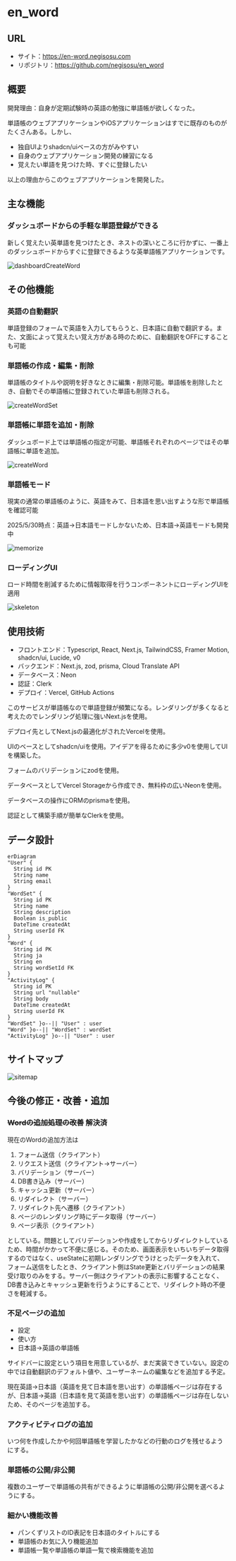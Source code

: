 # en_word

## URL

- サイト：<https://en-word.negisosu.com>
- リポジトリ：<https://github.com/negisosu/en_word>

## 概要

開発理由：自身が定期試験時の英語の勉強に単語帳が欲しくなった。

単語帳のウェブアプリケーションやiOSアプリケーションはすでに既存のものがたくさんある。しかし、

- 独自UIよりshadcn/uiベースの方がみやすい
- 自身のウェブアプリケーション開発の練習になる
- 覚えたい単語を見つけた時、すぐに登録したい

以上の理由からこのウェブアプリケーションを開発した。

## 主な機能

### ダッシュボードからの手軽な単語登録ができる

新しく覚えたい英単語を見つけたとき、ネストの深いところに行かずに、一番上のダッシュボードからすぐに登録できるような英単語帳アプリケーションです。

![dashboardCreateWord](https://github.com/user-attachments/assets/74c9237c-46c1-4c93-ba22-0faf1d6cbd10)

## その他機能

### 英語の自動翻訳

単語登録のフォームで英語を入力してもらうと、日本語に自動で翻訳する。また、文面によって覚えたい覚え方がある時のために、自動翻訳をOFFにすることも可能

### 単語帳の作成・編集・削除

単語帳のタイトルや説明を好きなときに編集・削除可能。単語帳を削除したとき、自動でその単語帳に登録されていた単語も削除される。

![createWordSet](https://github.com/user-attachments/assets/d175d7ff-b565-4462-be8b-9c5ae258f94b)

### 単語帳に単語を追加・削除

ダッシュボード上では単語帳の指定が可能、単語帳それぞれのページではその単語帳に単語を追加。

![createWord](https://github.com/user-attachments/assets/9914af99-3b66-4014-a601-8502a6819588)

### 単語帳モード

現実の通常の単語帳のように、英語をみて、日本語を思い出すような形で単語帳を確認可能

2025/5/30時点：英語→日本語モードしかないため、日本語→英語モードも開発中

![memorize](https://github.com/user-attachments/assets/63891d54-126d-4da9-94c6-400021c33067)

### ローディングUI

ロード時間を削減するために情報取得を行うコンポーネントにローディングUIを適用

![skeleton](https://github.com/user-attachments/assets/bf691576-5196-4c7d-a20b-0cb2bc247176)

## 使用技術

- フロントエンド：Typescript, React, Next.js, TailwindCSS, Framer Motion, shadcn/ui, Lucide, v0
- バックエンド：Next.js, zod, prisma, Cloud Translate API
- データベース：Neon
- 認証：Clerk
- デプロイ：Vercel, GitHub Actions

このサービスが単語帳なので単語登録が頻繁になる。レンダリングが多くなると考えたのでレンダリング処理に強いNext.jsを使用。

デプロイ先としてNext.jsの最適化がされたVercelを使用。

UIのベースとしてshadcn/uiを使用。アイデアを得るために多少v0を使用してUIを構築した。

フォームのバリデーションにzodを使用。

データベースとしてVercel Storageから作成でき、無料枠の広いNeonを使用。

データベースの操作にORMのprismaを使用。

認証として構築手順が簡単なClerkを使用。

## データ設計

```mermaid
erDiagram
"User" {
  String id PK
  String name
  String email
}
"WordSet" {
  String id PK
  String name
  String description
  Boolean is_public
  DateTime createdAt
  String userId FK
}
"Word" {
  String id PK
  String ja
  String en
  String wordSetId FK
}
"ActivityLog" {
  String id PK
  String url "nullable"
  String body
  DateTime createdAt
  String userId FK
}
"WordSet" }o--|| "User" : user
"Word" }o--|| "WordSet" : wordSet
"ActivityLog" }o--|| "User" : user
```

## サイトマップ

![sitemap](https://github.com/user-attachments/assets/49ef3273-12f8-42d2-a52b-caa8bf6d7436)

## 今後の修正・改善・追加

### ~~Wordの追加処理の改善~~ <strong>解決済</strong>

現在のWordの追加方法は

1. フォーム送信（クライアント）
2. リクエスト送信（クライアント→サーバー）
3. バリデーション（サーバー）
4. DB書き込み（サーバー）
5. キャッシュ更新（サーバー）
6. リダイレクト（サーバー）
7. リダイレクト先へ遷移（クライアント）
8. ページのレンダリング時にデータ取得（サーバー）
9. ページ表示（クライアント）

としている。問題としてバリデーションや作成をしてからリダイレクトしているため、時間がかかって不便に感じる。そのため、画面表示をいちいちデータ取得するのではなく、useStateに初期レンダリングでうけとったデータを入れて、フォーム送信をしたとき、クライアント側はState更新とバリデーションの結果受け取りのみをする。サーバー側はクライアントの表示に影響することなく、DB書き込みとキャッシュ更新を行うようにすることで、リダイレクト時の不便さを軽減する。

### 不足ページの追加

- 設定
- 使い方
- 日本語→英語の単語帳

サイドバーに設定という項目を用意しているが、まだ実装できていない。設定の中では自動翻訳のデフォルト値や、ユーザーネームの編集などを追加する予定。

現在英語→日本語（英語を見て日本語を思い出す）の単語帳ページは存在するが、日本語→英語（日本語を見て英語を思い出す）の単語帳ページは存在しないため、そのページを追加する。

### アクティビティログの追加

いつ何を作成したかや何回単語帳を学習したかなどの行動のログを残せるようにする。

### 単語帳の公開/非公開

複数のユーザーで単語帳の共有ができるように単語帳の公開/非公開を選べるようにする。

### 細かい機能改善

- パンくずリストのID表記を日本語のタイトルにする
- 単語帳のお気に入り機能追加
- 単語帳一覧や単語帳の単語一覧で検索機能を追加
